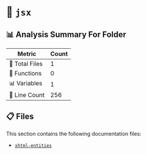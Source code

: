 # 📁 `jsx`

## 📊 Analysis Summary For Folder

| Metric | Count |
|--------|-------|
| 📁 Total Files | 1 |
| 🔧 Functions | 0 |
| 📊 Variables | 1 |
| 🔢 Line Count | 256 |


## 📋 Files

This section contains the following documentation files:

- [`xhtml-entities`](./xhtml-entities.md)